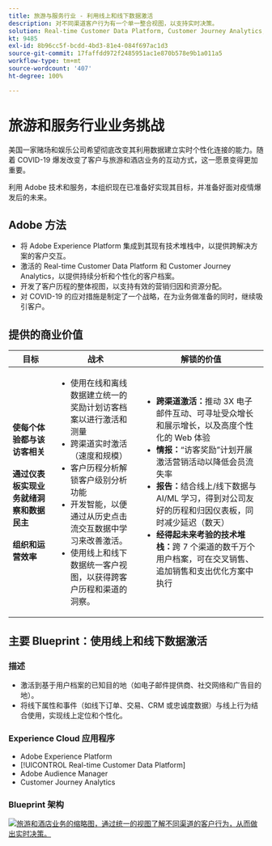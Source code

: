 ```yaml
---
title: 旅游与服务行业 - 利用线上和线下数据激活
description: 对不同渠道客户行为有一个单一整合视图，以支持实时决策。
solution: Real-time Customer Data Platform, Customer Journey Analytics, Analytics, Audience Manager, Experience Manager, Target
kt: 9485
exl-id: 8b96cc5f-bcdd-4bd3-81e4-084f697ac1d3
source-git-commit: 17faffdd972f2485951ac1e870b578e9b1a011a5
workflow-type: tm+mt
source-wordcount: '407'
ht-degree: 100%

---
```


# 旅游和服务行业业务挑战

美国一家赌场和娱乐公司希望彻底改变其利用数据建立实时个性化连接的能力。随着 COVID-19 爆发改变了客户与旅游和酒店业务的互动方式，这一愿景变得更加重要。

利用 Adobe 技术和服务，本组织现在已准备好实现其目标，并准备好面对疫情爆发后的未来。

## Adobe 方法

* 将 Adobe Experience Platform 集成到其现有技术堆栈中，以提供跨解决方案的客户交互。
* 激活的 Real-time Customer Data Platform 和 Customer Journey Analytics，以提供持续分析和个性化的客户档案。
* 开发了客户历程的整体视图，以支持有效的营销归因和资源分配。
* 对 COVID-19 的应对措施是制定了一个战略，在为业务做准备的同时，继续吸引客户。

## 提供的商业价值

| 目标 | 战术 | 解锁的价值 |
|---|---|---|
| **使每个体验都与该访客相关&#x200B;**<br></br>**通过仪表板实现业务就绪洞察和数据民主&#x200B;**<br></br>**组织和运营效率**</ul> | <ul><li>使用在线和离线数据建立统一的奖励计划访客档案以进行激活和测量</li><li>跨渠道实时激活（速度和规模）</li><li>客户历程分析解锁客户级别分析功能</li><li>开发智能，以便通过从历史点击流交互数据中学习来改善激活。</li><li>使用线上和线下数据统一客户视图，以获得跨客户历程和渠道的洞察。</li></ul> | <ul><li><strong>跨渠道激活：</strong>推动 3X 电子邮件互动、可寻址受众增长和展示增长，以及高度个性化的 Web 体验 </li><li><strong>情报：</strong>“访客奖励”计划开展激活营销活动以降低会员流失率</li><li><strong>报告：</strong>结合线上/线下数据与 AI/ML 学习，得到对公司友好的历程和归因仪表板，同时减少延迟（数天）</li><li><strong>经得起未来考验的技术堆栈：</strong>跨 7 个渠道的数千万个用户档案，可在交叉销售、追加销售和支出优化方案中执行</li></ul> |

## 主要 Blueprint：使用线上和线下数据激活

### 描述

<ul><li>激活到基于用户档案的已知目的地（如电子邮件提供商、社交网络和广告目的地）。</li><li>将线下属性和事件（如线下订单、交易、CRM 或忠诚度数据）与线上行为结合使用，实现线上定位和个性化。</li></li></ul>

### Experience Cloud 应用程序

<ul><li>Adobe Experience Platform    </li><li>[!UICONTROL Real-time Customer Data Platform]</li><li>Adobe Audience Manager</li><li>Customer Journey Analytics</li></ul>

### Blueprint 架构

<a href="https://experienceleague.adobe.com/docs/blueprints-learn/architecture/audience-activation/platform-and-applications.html?lang=zh-Hans"><img alt="旅游和酒店业务的缩略图，通过统一的视图了解不同渠道的客户行为，从而做出实时决策。" src="https://experienceleague.adobe.com/docs/blueprints-learn/assets/known_activation.svg"/></a>
